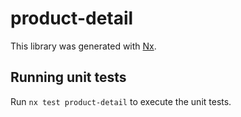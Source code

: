 # product-detail

This library was generated with [Nx](https://nx.dev).

## Running unit tests

Run `nx test product-detail` to execute the unit tests.
